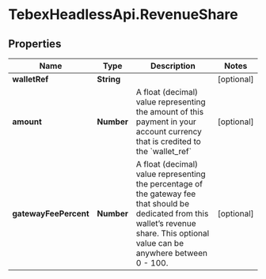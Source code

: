 # TebexHeadlessApi.RevenueShare

## Properties

Name | Type | Description | Notes
------------ | ------------- | ------------- | -------------
**walletRef** | **String** |  | [optional] 
**amount** | **Number** | A float (decimal) value representing the amount of this payment in your account currency that is credited to the &#x60;wallet_ref&#x60; | [optional] 
**gatewayFeePercent** | **Number** | A float (decimal) value representing the percentage of the gateway fee that should be dedicated from this wallet’s revenue share. This optional value can be anywhere between 0 - 100. | [optional] 


